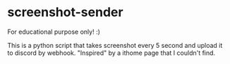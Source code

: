 # screenshot-sender

For educational purpose only! :)

This is a python script that takes screenshot every 5 second and upload it to discord by webhook.
"Inspired" by a ithome page that I couldn't find.
